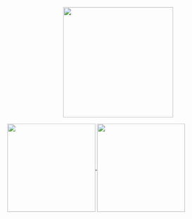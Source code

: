 <p align="center">
<img height=250 src="https://github-profile-summary-cards.vercel.app/api/cards/profile-details?username=jimmyliu1326&theme=transparent&card_width=800" />
</p>
<a href="https://github.com/jimmyliu1326">
  <img height=200 align="center" src="https://github-readme-stats.vercel.app/api?username=jimmyliu1326&show_icons=true&theme=transparent&rank_icon=github&card_width=150" />
</a>
<a href="https://github.com/jimmyliu1326">
  <img height=200 align="center" src="https://github-readme-stats.vercel.app/api/top-langs/?username=jimmyliu1326&layout=compact&show_icons=true&theme=transparent&card_width=300" />
</a>
